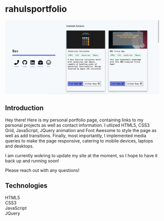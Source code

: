 # rahulsportfolio

![alt text](images/portfolio-screenshot.png "Portfolio screenshot")

## Introduction
Hey there! Here is my personal portfolio page, containing links to my personal projects as well as contact information. I utlized HTML5, CSS3 Grid, JavaScript, JQuery animation and Font Awesome to style the page as well as add transitions. Finally, most importantly, I implemented media queries to make the page responsive, catering to mobile devices, laptops and desktops. 

I am currently wokring to update my site at the moment, so I hope to have it back up and running soon!

Please reach out with any questions!

## Technologies 
HTML5<br/>
CSS3<br/>
JavaScript<br/>
JQuery<br/>





